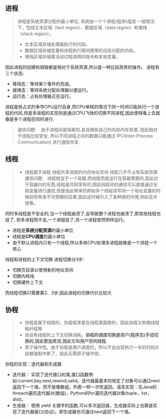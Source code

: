 ## 进程

>进程是系统资源分配的最小单位, 系统由一个个进程(程序)组成
一般情况下，包括文本区域（text region）、数据区域（data region）和堆栈（stack region）。
>- 文本区域存储处理器执行的代码。
>- 数据区域存储变量和进程执行期间使用的动态分配的内存。
>- 堆栈区域存储着活动过程调用的指令和本地变量。


因此进程的创建和销毁都是相对于系统资源,所以是一种比较昂贵的操作。
进程有三个状态:
- 等待态：等待某个事件的完成。
- 就绪态：等待系统分配处理器以便运行。
- 运行态：占有处理器正在运行。

进程是抢占式的争夺CPU运行自身,而CPU单核的情况下同一时间只能执行一个进程的代码,但是多进程的实现则是通过CPU飞快的切换不同进程,因此使得看上去就像是多个进程在同时进行.

>通信问题:    由于进程间是隔离的,各自拥有自己的内存内存资源, 因此相对于线程比较安全, 所以不同进程之间的数据只能通过 IPC(Inter-Process Communication) 进行通信共享.

## 线程


>- 线程属于进程 
>线程共享进程的内存地址空间
>线程几乎不占有系统资源
通信问题:   进程相当于一个容器,而线程而是运行在容器里面的,因此对于容器内的东西,线程是共同享有的,因此线程间的通信可以直接通过全局变量进行通信,但是由此带来的例如多个线程读写同一个地址变量的时候则将带来不可预期的后果,因此这时候引入了各种锁的作用,例如互斥锁等。


同时多线程是不安全的,当一个线程崩溃了,会导致整个进程也崩溃了,即其他线程也挂了,
但多进程而不会,一个进程挂了,另一个进程依然照样运行。

- 进程是**系统分配资源**的最小单位
- 线程是**CPU调度**的最小单位
- 由于默认进程内只有一个线程,所以多核CPU处理多进程就像是一个进程一个核心

线程和进程的上下文切换
进程切换分3步:
- 切换页目录以使用新的地址空间
- 切换内核栈
- 切换硬件上下文

而线程切换只需要第2、3步,因此进程的切换代价比较大

## 协程

>- 协程是属于线程的。协程程序是在线程里面跑的，因此协程又称微线程和纤程等
>- 协没有线程的上下文切换消耗。**协程的调度切换是用户(程序员)手动切换的,因此更加灵活,因此又叫用户空间线程.**
>- 原子操作性。由于协程是用户调度的，所以不会出现执行一半的代码片段被强制中断了，因此无需原子操作锁。


协程的实现：迭代器和生成器

- 迭代器： 实现了迭代接口的类,接口函数例如:current,key,next,rewind,valid。迭代器最基本的规定了对象可以通过next返回下一个值，而不是像数组，列表一样一次性返回。语言实现：在Java的foreach遍历迭代器对(数组)，Python的for遍历迭代器对象(tuple，list，dist)。
- 生成器： 使用 yield 关键字的函数,可以多次返回值，生成器实际上也算是实现了迭代器接口(协议)。即生成器也可通过next返回下一个值。
